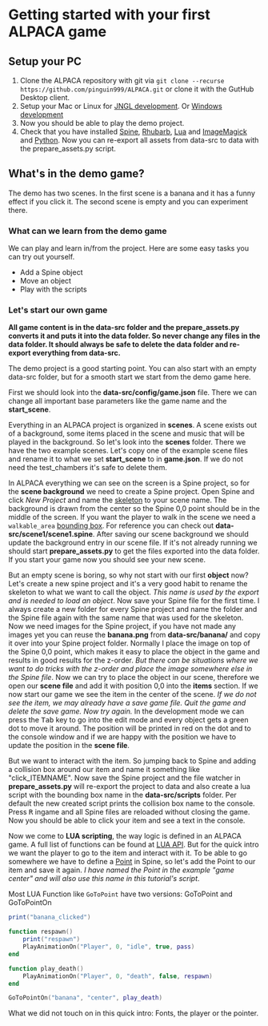 # Getting started with your first ALPACA game

## Setup your PC

1. Clone the ALPACA repository with git via `git clone --recurse https://github.com/pinguin999/ALPACA.git` or clone it with the GutHub Desktop client.
2. Setup your Mac or Linux for [JNGL development](https://github.com/jhasse/jngl). Or [Windows development](https://github.com/jhasse/jngl-starter)
3. Now you should be able to play the demo project.
4. Check that you have installed [Spine](http://de.esotericsoftware.com/), [Rhubarb](https://github.com/DanielSWolf/rhubarb-lip-sync/releases), [Lua](https://github.com/rjpcomputing/luaforwindows) and [ImageMagick](https://imagemagick.org/index.php) and [Python](https://www.python.org/downloads/). Now you can re-export all assets from data-src to data with the prepare_assets.py script.

## What's in the demo game?

The demo has two scenes. In the first scene is a banana and it has a funny effect if you click it.
The second scene is empty and you can experiment there.

### What can we learn from the demo game

We can play and learn in/from the project. Here are some easy tasks you can try out yourself.

- Add a Spine object
- Move an object
- Play with the scripts

### Let's start our own game

**All game content is in the data-src folder and the prepare_assets.py converts it and puts it into the data folder. So never change any files in the data folder. It should always be safe to delete the data folder and re-export everything from data-src.**

The demo project is a good starting point. You can also start with an empty data-src folder, but for a smooth start we start from the demo game here.

First we should look into the **data-src/config/game.json** file. There we can change all important base parameters like the game name and the **start_scene**.

Everything in an ALPACA project is organized in **scenes**. A scene exists out of a background, some items placed in the scene and music that will be played in the background. So let's look into the  **scenes** folder. There we have the two example scenes. Let's copy one of the example scene files and rename it to what we set **start_scene** to in **game.json**. If we do not need the test_chambers it's safe to delete them.

In ALPACA everything we can see on the screen is a Spine project, so for the **scene background** we need to create a Spine project. Open Spine and click *New Project* and name the [skeleton](http://esotericsoftware.com/spine-skeletons#Skeletons) to your scene name. The background is drawn from the center so the Spine 0,0 point should be in the middle of the screen. If you want the player to walk in the scene we need a `walkable_area` [bounding box](http://esotericsoftware.com/spine-bounding-boxes). For reference you can check out **data-src/scene1/scene1.spine**. After saving our scene background we should update the background entry in our scene file. If it's not already running we should start **prepare_assets.py** to get the files exported into the data folder. If you start your game now you should see your new scene.

But an empty scene is boring, so why not start with our first **object** now? Let's create a new spine project and it's a very good habit to rename the skeleton to what we want to call the object. *This name is used by the export and is needed to load an object*. Now save your Spine file for the first time. I always create a new folder for every Spine project and name the folder and the Spine file again with the same name that was used for the skeleton. Now we need images for the Spine project, if you have not made any images yet you can reuse the **banana.png** from **data-src/banana/** and copy it over into your Spine project folder.
Normally I place the image on top of the Spine 0,0 point, which makes it easy to place the object in the game and results in good results for the z-order. *But there can be situations where we want to do tricks with the z-order and place the image somewhere else in the Spine file*. Now we can try to place the object in our scene, therefore we open our **scene file** and add it with position 0,0 into the **items** section. If we now start our game we see the item in the center of the scene. *If we do not see the item, we may already have a save game file. Quit the game and delete the save game. Now try again.*
In the development mode we can press the <kbd>Tab</kbd> key to go into the edit mode and every object gets a green dot to move it around. The position will be printed in red on the dot and to the console window and if we are happy with the position we have to update the position in the **scene file**.

But we want to interact with the item. So jumping back to Spine and adding a collision box around our item and name it something like "click_ITEMNAME". Now save the Spine project and the file watcher in **prepare_assets.py** will re-export the project to data and also create a lua script with the bounding box name in the **data-src/scripts** folder. Per default the new created script prints the collision box name to the console. Press <kbd>R</kbd> ingame and all Spine files are reloaded without closing the game. Now you should be able to click your item and see a text in the console.

Now we come to **LUA scripting**, the way logic is defined in an ALPACA game. A full list of functions can be found at [LUA API](lua.md). But for the quick intro we want the player to go to the item and interact with it. To be able to go somewhere we have to define a [Point](http://esotericsoftware.com/spine-points) in Spine, so let's add the Point to our item and save it again. *I have named the Point in the example "game center" and will also use this name in this tutorial's script*.

Most LUA Function like `GoToPoint` have two versions: GoToPoint and GoToPointOn

```lua
print("banana_clicked")

function respawn()
    print("respawn")
    PlayAnimationOn("Player", 0, "idle", true, pass)
end

function play_death()
    PlayAnimationOn("Player", 0, "death", false, respawn)
end

GoToPointOn("banana", "center", play_death)
```

What we did not touch on in this quick intro: Fonts, the player or the pointer.
